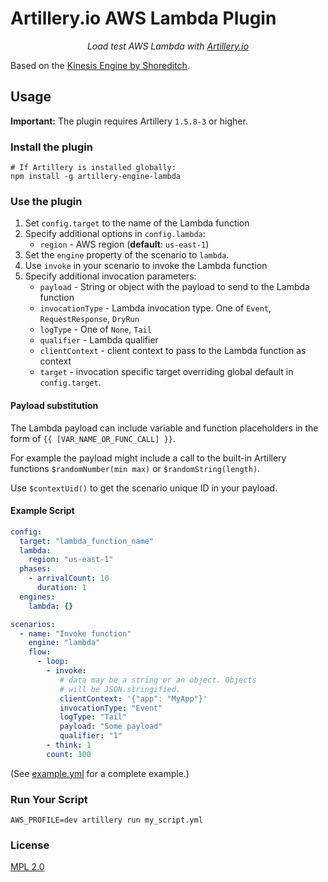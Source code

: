 # Artillery.io AWS Lambda Plugin

<p align="center">
    <em>Load test AWS Lambda with <a href="https://artillery.io">Artillery.io</a></em>
</p>

Based on the [Kinesis Engine by Shoreditch](https://github.com/shoreditch-ops/artillery-engine-kinesis).

## Usage

**Important:** The plugin requires Artillery `1.5.8-3` or higher.

### Install the plugin

```
# If Artillery is installed globally:
npm install -g artillery-engine-lambda
```

### Use the plugin

1. Set `config.target` to the name of the Lambda function
2. Specify additional options in `config.lambda`:
    - `region` - AWS region (**default**: `us-east-1`)
3. Set the `engine` property of the scenario to `lambda`.
4. Use `invoke` in your scenario to invoke the Lambda function
5. Specify additional invocation parameters:
    - `payload` - String or object with the payload to send to the Lambda function
    - `invocationType` - Lambda invocation type. One of `Event`, `RequestResponse`, `DryRun`
    - `logType` - One of `None`, `Tail`
    - `qualifier` - Lambda qualifier
    - `clientContext` - client context to pass to the Lambda function as context
    - `target` - invocation specific target overriding global default in `config.target`.

#### Payload substitution
The Lambda payload can include variable and function placeholders in the form of `{{ [VAR_NAME_OR_FUNC_CALL] }}`.

For example the payload might include a call to the built-in Artillery functions `$randomNumber(min max)` or `$randomString(length)`.

Use `$contextUid()` to get the scenario unique ID in your payload.

#### Example Script

```yaml
config:
  target: "lambda_function_name"
  lambda:
    region: "us-east-1"
  phases:
    - arrivalCount: 10
      duration: 1
  engines:
    lambda: {}

scenarios:
  - name: "Invoke function"
    engine: "lambda"
    flow:
      - loop:
        - invoke:
           # data may be a string or an object. Objects
           # will be JSON.stringified.
           clientContext: '{"app": "MyApp"}'
           invocationType: "Event"
           logType: "Tail"
           payload: "Some payload"
           qualifier: "1"
        - think: 1
        count: 100
```

(See [example.yml](example.yml) for a complete example.)

### Run Your Script

```
AWS_PROFILE=dev artillery run my_script.yml
```

### License

[MPL 2.0](https://www.mozilla.org/en-US/MPL/2.0/)
